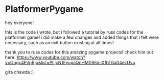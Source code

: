# PlatformerPygame

hey everyone! 

this is the code i wrote, but i followed a tutorial by russ codes for the platformer game!
i did make a few changes and added things that i felt were necessary, such as an exit button existing at all times!

thank you to russ codes for this amazing pygame projects!
check him out here: https://www.youtube.com/watch?v=Ongc4EVqRjo&list=PLjcN1EyupaQnHM1I9SmiXfbT6aG4ezUvu

gira chawda :)
